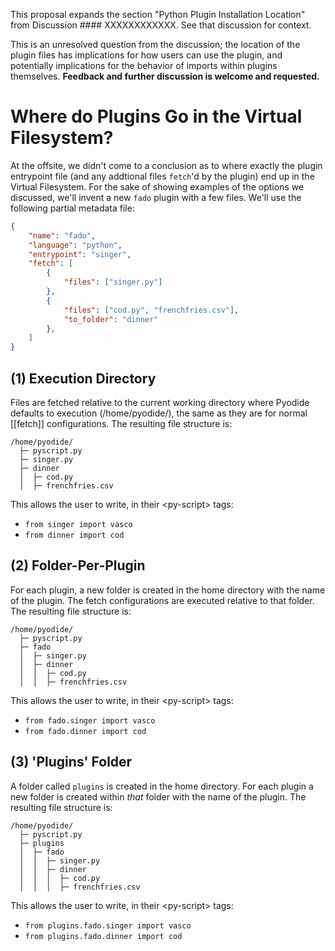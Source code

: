 This proposal expands the section "Python Plugin Installation Location" from Discussion #### XXXXXXXXXXXX. See that discussion for context.

This is an unresolved question from the discussion; the location of the plugin files has implications for how users can use the plugin, and potentially implications for the behavior of imports within plugins themselves. **Feedback and further discussion is welcome and requested.**

# Where do Plugins Go in the Virtual Filesystem?

At the offsite, we didn't come to a conclusion as to where exactly the plugin entrypoint file (and any addtional files `fetch`'d by the plugin) end up in the Virtual Filesystem. For the sake of showing examples of the options we discussed, we'll invent a new `fado` plugin with a few files. We'll use the following partial metadata file:

```json
{
    "name": "fado",
    "language": "python",
    "entrypoint": "singer",
    "fetch": [
        {
            "files": ["singer.py"]
        },
        {
            "files": ["cod.py", "frenchfries.csv"],
            "to_folder": "dinner"
        },
    ]
}
```

## (1) Execution Directory
Files are fetched relative to the current working directory where Pyodide defaults to execution (/home/pyodide/), the same as they are for normal [[fetch]] configurations. The resulting file structure is:

```
/home/pyodide/
  ├─ pyscript.py
  ├─ singer.py
  ├─ dinner
  │  ├─ cod.py
  │  ├─ frenchfries.csv
```

This allows the user to write, in their \<py-script\> tags: 
  - `from singer import vasco`
  - `from dinner import cod`

## (2) Folder-Per-Plugin
For each plugin, a new folder is created in the home directory with the name of the plugin. The fetch configurations are executed relative to that folder. The resulting file structure is:

```
/home/pyodide/
  ├─ pyscript.py
  ├─ fado
  │  ├─ singer.py
  │  ├─ dinner
  │  │  ├─ cod.py
  │  │  ├─ frenchfries.csv
```

This allows the user to write, in their \<py-script\> tags: 
  - `from fado.singer import vasco`
  - `from fado.dinner import cod`

## (3) 'Plugins' Folder
A folder called `plugins` is created in the home directory. For each plugin a new folder is created within _that_ folder with the name of the plugin. The resulting file structure is:

```
/home/pyodide/
  ├─ pyscript.py
  ├─ plugins
  │  ├─ fado
  │  │  ├─ singer.py
  │  │  ├─ dinner
  │  │  │  ├─ cod.py
  │  │  │  ├─ frenchfries.csv
```

This allows the user to write, in their \<py-script\> tags: 
  - `from plugins.fado.singer import vasco`
  - `from plugins.fado.dinner import cod`